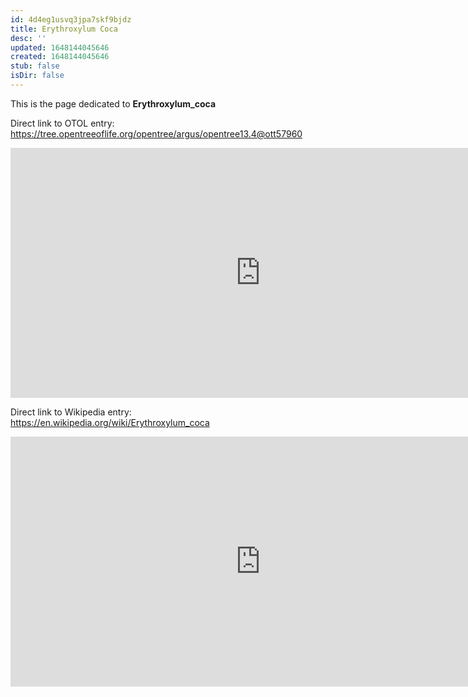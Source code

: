 ```yaml
---
id: 4d4eg1usvq3jpa7skf9bjdz
title: Erythroxylum Coca
desc: ''
updated: 1648144045646
created: 1648144045646
stub: false
isDir: false
---
```

This is the page dedicated to **Erythroxylum_coca**


Direct link to OTOL entry: https://tree.opentreeoflife.org/opentree/argus/opentree13.4@ott57960



<html>
    <body>
    <iframe src="https://tree.opentreeoflife.org/opentree/argus/opentree13.4@ott57960"
    width="800" height="400" frameborder="0" allowfullscreen> </iframe>
    </body>
</html>
    


Direct link to Wikipedia entry: https://en.wikipedia.org/wiki/Erythroxylum_coca



<html>
    <body>
    <iframe src="https://en.wikipedia.org/wiki/Erythroxylum_coca"
    width="800" height="400" frameborder="0" allowfullscreen> </iframe>
    </body>
</html>
    
